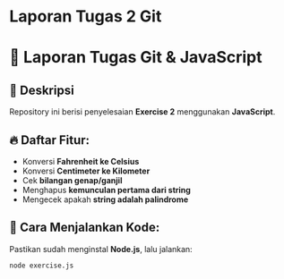 # Laporan Tugas 2 Git
# 🚀 Laporan Tugas Git & JavaScript

## 📌 Deskripsi
Repository ini berisi penyelesaian **Exercise 2** menggunakan **JavaScript**.

## 🔥 Daftar Fitur:
- Konversi **Fahrenheit ke Celsius**
- Konversi **Centimeter ke Kilometer**
- Cek **bilangan genap/ganjil**
- Menghapus **kemunculan pertama dari string**
- Mengecek apakah **string adalah palindrome**

## 📂 Cara Menjalankan Kode:
Pastikan sudah menginstal **Node.js**, lalu jalankan:
```bash
node exercise.js
